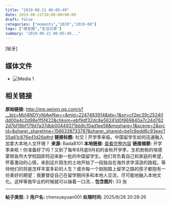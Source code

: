 ```yaml
---
title: "2019-08-21 06:05:49"
date: 2019-08-21T10:00:00+08:00
draft: false
categories: ["moments","2019","2019-08"]
tags: ["朋友圈","生活记录"]
summary: "2019-08-21 06:05:49..."
---
```


[呲牙]

## 媒体文件

- ![Media 1](/Moments/photos/2019-08-21/201908210605490.jpg)

## 相关链接

**原始链接:** http://mp.weixin.qq.com/s?__biz=MzI4NDYyNjAwNw==&mid=2247483914&idx=1&sn=cf2ec39c25240dd00a4c2d98e1f5f422&chksm=ebf9df32dc8e56241d0f869840a7c24d7622d7bf16bf179d7a37dbb00449371bb8c10ad1ee58&mpshare=1&scene=2&srcid=&sharer_sharetime=1566338733787&sharer_shareid=be1c8edd6c93eec155a61c876e41d26a#rd
**链接标题:** 社交 | 开学季来临，中国留学生如何迅速融入加拿大本地人文环境？
**来源:** BadaB101
**本地链接:** [查看完整内容](/link_content/2019/08/2019-08-21/link_content/)
**链接摘要:** 开学季来啦！你准备好了吗？又到了每年8月底9月初的金秋开学季，生机勃勃的埃德蒙顿各所大学校园即将迎来新一批的中国留学生。他们背负着自己和家庭的希望，怀着激动的心情，来到这片陌生的土地开始了一段独自在海外求学深造的路程。等待他们的将是怎样丰富多彩的人生？或许每一个刚刚踏上留学之路的孩子都抱有一份美好的期望：我要督促自己在留学期间多和本地人交流，尽可能地融入本地文化。这样等我毕业的时候就可以操着一口流...
**包含图片:** 33 张

---

**帖子类型:** 3
**用户名:** chenxueyuan001
**处理时间:** 2025/8/28 20:28:26